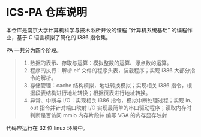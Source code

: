 # ICS-PA 仓库说明

本仓库是南京大学计算机科学与技术系所开设的课程 “计算机系统基础” 的编程作业，基于 C 语言模拟了简化的 i386 指令集。

PA 一共分为四个阶段。

> 1. 数据的表示、存取与运算：模拟整数的运算、浮点数的运算。
> 2. 程序的执行：解析 elf 文件的程序头表，装载程序；实现 i386 大部分指令的解析。
> 3. 存储管理：cache 结构模拟，地址转换模拟；实现相关 i386 指令，根据段表结构进行地址转换；根据页表进行地址转换。
> 4. 异常、中断与 I/O：实现相关 i386 指令，模拟中断处理过程；实现 in、out 指令并针对端口映射 I/O 实现最简单的串口驱动程序；读取内存时判断是否访问 mmio 内存片段并 编写 VGA 的内存显存映射

代码应运行在 32 位 linux 环境中。